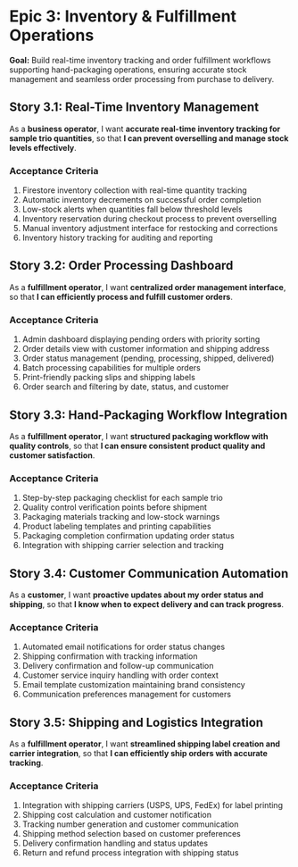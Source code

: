 # Epic 3: Inventory & Fulfillment Operations

**Goal:** Build real-time inventory tracking and order fulfillment workflows supporting hand-packaging operations, ensuring accurate stock management and seamless order processing from purchase to delivery.

## Story 3.1: Real-Time Inventory Management

As a **business operator**,
I want **accurate real-time inventory tracking for sample trio quantities**,
so that **I can prevent overselling and manage stock levels effectively**.

### Acceptance Criteria

1. Firestore inventory collection with real-time quantity tracking
2. Automatic inventory decrements on successful order completion
3. Low-stock alerts when quantities fall below threshold levels
4. Inventory reservation during checkout process to prevent overselling
5. Manual inventory adjustment interface for restocking and corrections
6. Inventory history tracking for auditing and reporting

## Story 3.2: Order Processing Dashboard

As a **fulfillment operator**,
I want **centralized order management interface**,
so that **I can efficiently process and fulfill customer orders**.

### Acceptance Criteria

1. Admin dashboard displaying pending orders with priority sorting
2. Order details view with customer information and shipping address
3. Order status management (pending, processing, shipped, delivered)
4. Batch processing capabilities for multiple orders
5. Print-friendly packing slips and shipping labels
6. Order search and filtering by date, status, and customer

## Story 3.3: Hand-Packaging Workflow Integration

As a **fulfillment operator**,
I want **structured packaging workflow with quality controls**,
so that **I can ensure consistent product quality and customer satisfaction**.

### Acceptance Criteria

1. Step-by-step packaging checklist for each sample trio
2. Quality control verification points before shipment
3. Packaging materials tracking and low-stock warnings
4. Product labeling templates and printing capabilities
5. Packaging completion confirmation updating order status
6. Integration with shipping carrier selection and tracking

## Story 3.4: Customer Communication Automation

As a **customer**,
I want **proactive updates about my order status and shipping**,
so that **I know when to expect delivery and can track progress**.

### Acceptance Criteria

1. Automated email notifications for order status changes
2. Shipping confirmation with tracking information
3. Delivery confirmation and follow-up communication
4. Customer service inquiry handling with order context
5. Email template customization maintaining brand consistency
6. Communication preferences management for customers

## Story 3.5: Shipping and Logistics Integration

As a **fulfillment operator**,
I want **streamlined shipping label creation and carrier integration**,
so that **I can efficiently ship orders with accurate tracking**.

### Acceptance Criteria

1. Integration with shipping carriers (USPS, UPS, FedEx) for label printing
2. Shipping cost calculation and customer notification
3. Tracking number generation and customer communication
4. Shipping method selection based on customer preferences
5. Delivery confirmation handling and status updates
6. Return and refund process integration with shipping status
